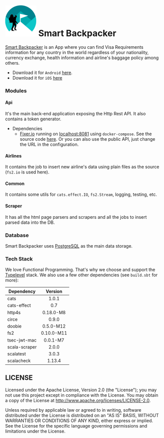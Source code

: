 ![logo](sb.png) Smart Backpacker
================

[Smart Backpacker](http://smartbackpackerapp.com) is an App where you can find Visa Requirements information for any country in the world regardless of your nationality, currency exchange, health information and airline's baggage policy among others.

- Download it for `Android` [here](https://play.google.com/store/apps/details?id=io.github.gvolpe.sb).
- Download it for `iOS` [here](https://itunes.apple.com/us/app/smartbackpackerapp/id1322542121?ls=1&mt=8)

### Modules

#### Api

It's the main back-end application exposing the Http Rest API. It also contains a token generator.

- Dependencies
    - [Fixer.io](http://fixer.io/) running on [localhost:8081](http://localhost:8081) using `docker-compose`. See the source code [here](https://github.com/hakanensari/fixer). Or you can also use the public API, just change the URL in the configuration.

#### Airlines

It contains the job to insert new airline's data using plain files as the source (`fs2.io` is used here).

#### Common

It contains some utils for `cats.effect.IO`, `fs2.Stream`, logging, testing, etc.

#### Scraper

It has all the html page parsers and scrapers and all the jobs to insert parsed data into the DB.

### Database

Smart Backpacker uses [PostgreSQL](https://www.postgresql.org/) as the main data storage.

### Tech Stack

We love Functional Programming. That's why we choose and support the [Typelevel](https://typelevel.org/) stack. We also use a few other dependencies (see `build.sbt` for more):

| Dependency    | Version    | 
| ------------- |:----------:|
| cats          | 1.0.1      |
| cats-effect   | 0.7        |
| http4s        | 0.18.0-M8  |
| circe         | 0.9.0      |
| doobie        | 0.5.0-M12  |
| fs2           | 0.10.0-M11 |
| tsec-jwt-mac  | 0.0.1-M7   |
| scala-scraper | 2.0.0      |
| scalatest     | 3.0.3      |
| scalacheck    | 1.13.4     |

## LICENSE

Licensed under the Apache License, Version 2.0 (the "License"); you may not use this project except in compliance with
the License. You may obtain a copy of the License at http://www.apache.org/licenses/LICENSE-2.0.

Unless required by applicable law or agreed to in writing, software distributed under the License is distributed on an
"AS IS" BASIS, WITHOUT WARRANTIES OR CONDITIONS OF ANY KIND, either express or implied. See the License for the specific
language governing permissions and limitations under the License.
